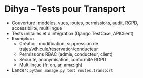 # Dihya – Tests pour Transport

- Couverture : modèles, vues, routes, permissions, audit, RGPD, accessibilité, multilingue
- Tests unitaires et d’intégration (Django TestCase, APIClient)
- Exemples :
  - Création, modification, suppression de trajet/véhicule/réservation/conducteur
  - Permissions RBAC (admin, conducteur, client)
  - Sécurité, anonymisation, conformité RGPD
  - Multilingue (fr, en, ar, amazigh)
- Lancer : `python manage.py test routes.transport`
